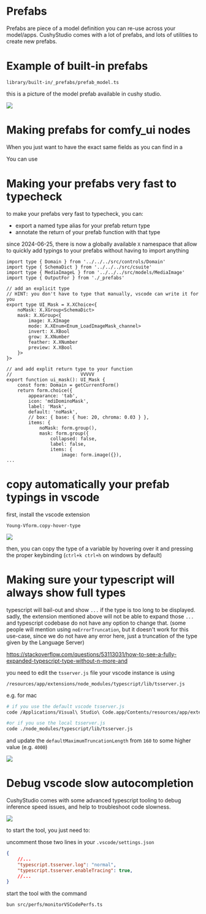 # Prefabs


Prefabs are piece of a model definition you can re-use across your model/apps.
CushyStudio comes with a lot of prefabs, and lots of utilities to create new prefabs.

# Example of built-in prefabs

`library/built-in/_prefabs/prefab_model.ts`

this is a picture of the model prefab available in cushy studio.

![](https://cushy.fra1.cdn.digitaloceanspaces.com/rvion/f496643b645444236c4da8686f424d9a38668e41.jpg)



# Making prefabs for comfy_ui nodes

When you just want to have the exact same fields as you can find in a

You can use

# Making your prefabs very fast to typecheck


to make your prefabs very fast to typecheck, you can:
- export a named type alias for your prefab return type
- annotate the return of your prefab function with that type

since 2024-06-25, there is now a globally available `X` namespace that allow to
quickly add typings to your prefabs without having to import anything


```tsx
import type { Domain } from '../../../src/controls/Domain'
import type { SchemaDict } from '../../../src/csuite'
import type { MediaImageL } from '../../../src/models/MediaImage'
import type { OutputFor } from './_prefabs'

// add an explicit type
// HINT: you don't have to type that manually, vscode can write it for you
export type UI_Mask = X.XChoice<{
    noMask: X.XGroup<SchemaDict>
    mask: X.XGroup<{
        image: X.XImage
        mode: X.XEnum<Enum_LoadImageMask_channel>
        invert: X.XBool
        grow: X.XNumber
        feather: X.XNumber
        preview: X.XBool
    }>
}>

// and add explit return type to your function
//                         VVVVV
export function ui_mask(): UI_Mask {
    const form: Domain = getCurrentForm()
    return form.choice({
        appearance: 'tab',
        icon: 'mdiDominoMask',
        label: 'Mask',
        default: 'noMask',
        // box: { base: { hue: 20, chroma: 0.03 } },
        items: {
            noMask: form.group(),
            mask: form.group({
                collapsed: false,
                label: false,
                items: {
                    image: form.image({}),
...

```


# copy automatically your prefab typings in vscode

first, install the vscode extension

`Young-Vform.copy-hover-type`

![](https://cushy.fra1.cdn.digitaloceanspaces.com/rvion/995dd74a590834c97303b14d07fec6450e2b3cfa.jpg)


then, you can copy the type of a variable by hovering over it and pressing the proper keybinding (`ctrl+k ctrl+h` on windows by default)

# Making sure your typescript will always show full types

typescript will bail-out and show `...` if the type is too long to be displayed.
sadly, the extension mentioned above will not be able to expand those `...` and
typescript codebase do not have any option to change that. (some people will mention using `noErrorTruncation`, but it doesn't work for this use-case, since we do not have any error here, just a truncation of the type given by the Language Server)

https://stackoverflow.com/questions/53113031/how-to-see-a-fully-expanded-typescript-type-without-n-more-and

you need to edit the `tsserver.js` file your vscode instance is using

```
/resources/app/extensions/node_modules/typescript/lib/tsserver.js
```

e.g. for mac

```sh
# if you use the default vscode tsserver.js
code /Applications/Visual\ Studio\ Code.app/Contents/resources/app/extensions/node_modules/typescript/lib/tsserver.js

#or if you use the local tsserver.js
code ./node_modules/typescript/lib/tsserver.js

```

and update the `defaultMaximumTruncationLength` from `160` to some higher value (e.g. `4000`)

![](https://cushy.fra1.cdn.digitaloceanspaces.com/rvion/e08647c65c92af799acc84d1e7b944f3469ce444.jpg)


# Debug vscode slow autocompletion

CushyStudio comes with some advanced typescript tooling to debug
inference speed issues, and help to troubleshoot code slowness.


![](https://cushy.fra1.cdn.digitaloceanspaces.com/rvion/991a1e9552932f051abae65015e002e455f352ac.jpg
)

to start the tool, you just need to:

uncomment those two lines in your `.vscode/settings.json`


```json
{
    //...
    "typescript.tsserver.log": "normal",
    "typescript.tsserver.enableTracing": true,
    //...
}
```

start the tool with the command

```shell
bun src/perfs/monitorVSCodePerfs.ts
```
